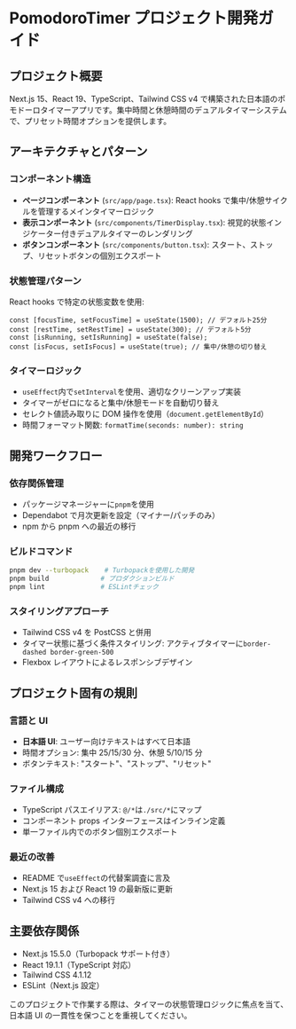 # PomodoroTimer プロジェクト開発ガイド

## プロジェクト概要

Next.js 15、React 19、TypeScript、Tailwind CSS v4 で構築された日本語のポモドーロタイマーアプリです。集中時間と休憩時間のデュアルタイマーシステムで、プリセット時間オプションを提供します。

## アーキテクチャとパターン

### コンポーネント構造

- **ページコンポーネント** (`src/app/page.tsx`): React hooks で集中/休憩サイクルを管理するメインタイマーロジック
- **表示コンポーネント** (`src/components/TimerDisplay.tsx`): 視覚的状態インジケーター付きデュアルタイマーのレンダリング
- **ボタンコンポーネント** (`src/components/button.tsx`): スタート、ストップ、リセットボタンの個別エクスポート

### 状態管理パターン

React hooks で特定の状態変数を使用:

```tsx
const [focusTime, setFocusTime] = useState(1500); // デフォルト25分
const [restTime, setRestTime] = useState(300); // デフォルト5分
const [isRunning, setIsRunning] = useState(false);
const [isFocus, setIsFocus] = useState(true); // 集中/休憩の切り替え
```

### タイマーロジック

- `useEffect`内で`setInterval`を使用、適切なクリーンアップ実装
- タイマーがゼロになると集中/休憩モードを自動切り替え
- セレクト値読み取りに DOM 操作を使用（`document.getElementById`）
- 時間フォーマット関数: `formatTime(seconds: number): string`

## 開発ワークフロー

### 依存関係管理

- パッケージマネージャーに`pnpm`を使用
- Dependabot で月次更新を設定（マイナー/パッチのみ）
- npm から pnpm への最近の移行

### ビルドコマンド

```bash
pnpm dev --turbopack    # Turbopackを使用した開発
pnpm build             # プロダクションビルド
pnpm lint              # ESLintチェック
```

### スタイリングアプローチ

- Tailwind CSS v4 を PostCSS と併用
- タイマー状態に基づく条件スタイリング: アクティブタイマーに`border-dashed border-green-500`
- Flexbox レイアウトによるレスポンシブデザイン

## プロジェクト固有の規則

### 言語と UI

- **日本語 UI**: ユーザー向けテキストはすべて日本語
- 時間オプション: 集中 25/15/30 分、休憩 5/10/15 分
- ボタンテキスト: "スタート"、"ストップ"、"リセット"

### ファイル構成

- TypeScript パスエイリアス: `@/*`は`./src/*`にマップ
- コンポーネント props インターフェースはインライン定義
- 単一ファイル内でのボタン個別エクスポート

### 最近の改善

- README で`useEffect`の代替案調査に言及
- Next.js 15 および React 19 の最新版に更新
- Tailwind CSS v4 への移行

## 主要依存関係

- Next.js 15.5.0（Turbopack サポート付き）
- React 19.1.1（TypeScript 対応）
- Tailwind CSS 4.1.12
- ESLint（Next.js 設定）

このプロジェクトで作業する際は、タイマーの状態管理ロジックに焦点を当て、日本語 UI の一貫性を保つことを重視してください。
